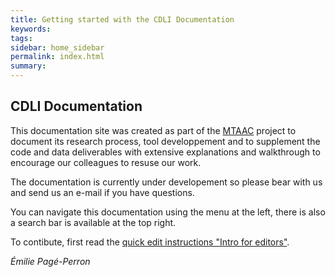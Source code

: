 ```yaml
---
title: Getting started with the CDLI Documentation
keywords:
tags:
sidebar: home_sidebar
permalink: index.html
summary:
---
```

## CDLI Documentation
This documentation site was created as part of the [MTAAC](https://cdli-gh.github.io/mtaac/) project to document its research process, tool developpement and to supplement the code and data deliverables with extensive explanations and walkthrough to encourage our colleagues to resuse our work. 

The documentation is currently under developement so please bear with us and send us an e-mail if you have questions. 


You can navigate this documentation using the menu at the left, there is also a search bar is available at the top right.

To contibute, first read the [quick edit instructions "Intro for editors"](https://cdli-gh.github.io/edit-intro.html). 


*Émilie Pagé-Perron*
